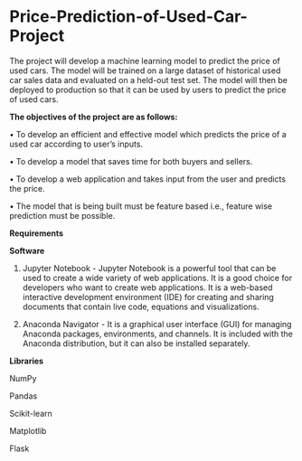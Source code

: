 # Price-Prediction-of-Used-Car-Project

The project will develop a machine learning model to predict the price of used cars. The model will be trained on a large dataset of historical used car sales data and evaluated on a held-out test set. The model will then be deployed to production so that it can be used by users to predict the price of used cars. 

**The objectives of the project are as follows:**

•	To develop an efficient and effective model which predicts the price of a used car according to user’s inputs.  

•	To develop a model that saves time for both buyers and sellers.

•	To develop a web application and takes input from the user and predicts the price.

•	The model that is being built must be feature based i.e., feature wise prediction must be possible. 


**Requirements**


**Software**

1.	Jupyter Notebook - Jupyter Notebook is a powerful tool that can be used to create a wide variety of web applications. It is a good choice for developers who want to create web applications. It is a web-based interactive development environment (IDE) for creating and sharing documents that contain live code, equations and visualizations.

2.	Anaconda Navigator - It is a graphical user interface (GUI) for managing Anaconda packages, environments, and channels. It is included with the Anaconda distribution, but it can also be installed separately.


**Libraries**

NumPy

Pandas

Scikit-learn

Matplotlib

Flask

